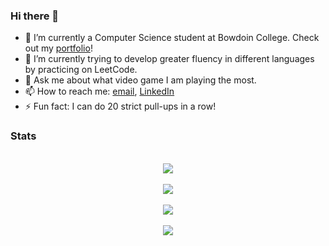 ### Hi there 👋

- 🔭 I’m currently a Computer Science student at Bowdoin College. Check out my [portfolio][blogfolio]!
- 🌱 I’m currently trying to develop greater fluency in different languages by practicing on LeetCode.
- 💬 Ask me about what video game I am playing the most.
- 📫 How to reach me: [email](contact@ralmeida.dev), [LinkedIn][linkedin]
- ⚡ Fun fact: I can do 20 strict pull-ups in a row!

### Stats

<p align="center">
  </br>
  
  <a href="https://git.io/streak-stats">
    <img src=https://streak-stats.demolab.com/?user=rafaelolal&&theme=tokyonight&&hide_border=true&card_width=495>
  </a>
   
  </br>
  </br>
  
  <a href="https://github.com/anuraghazra/github-readme-stats">
    <img src=https://github-readme-stats-git-masterrstaa-rickstaa.vercel.app/api/top-langs/?username=rafaelolal&hide_border=true&langs_count=5&show_icons=true&card_width=495&theme=tokyonight>
  
  </br>
  </br>

  <a href="https://github.com/anuraghazra/github-readme-stats">
    <img src="https://github-readme-stats.vercel.app/api?username=rafaelolal&show_icons=true&show=reviews,discussions_started,discussions_answered,prs_merged,prs_merged_percentage&card_width=495&theme=tokyonight" />
  </a>

  </br>
  </br>

  <a href="">
    <img src="https://leetcode.card.workers.dev/rafaelolal?theme=dark&font=&extension=activity" />
  </a>
</p>

[linkedin]: https://www.linkedin.com/in/rafaelolal/
[blogfolio]: https://ralmeida.dev/blog/portfolio
